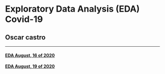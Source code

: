 # Exploratory Data Analysis (EDA) Covid-19

## **Oscar castro**

***

#### <a href="https://oscarcastrolopez.github.io/EDA_covid19_ENG/notebook_covid19_eng_08-16-2020.html" target="_blank">EDA August, 16 of 2020</a>

#### <a href="https://oscarcastrolopez.github.io/EDA_covid19_ENG/notebook_covid19_eng_08-19-2020.html" target="_blank">EDA August, 19 of 2020</a>